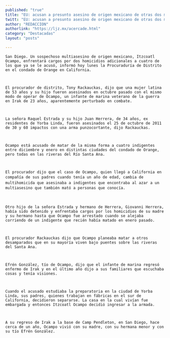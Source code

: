 ```yaml
---
published: "true"
title: "EU: acusan a presunto asesino de origen mexicano de otras dos muertes"
twitt: "EU: acusan a presunto asesino de origen mexicano de otras dos muertes"
author: "REDACCION"
authorlink: "https://ljz.mx/acercade.html"
category: "Destacadas"
layout: "posts"

---
```



  
    San Diego. Un sospechoso multiasesino de origen mexicano, Itzcoatl Ocampo, enfrentará cargos por dos homicidios adicionales a cuatro de los que ya se le acusó, informó hoy lunes la Procuraduría de Distrito en el condado de Orange en California.
  
  
  
    El procurador de distrito, Tony Rackauckas, dijo que una mujer latina de 53 años y su hijo fueron asesinados en octubre pasado con el mismo modo de operar de Ocampo, un infante de marina veterano de la guerra en Irak de 23 años, aparentemente perturbado en combate.
  
  
  
    La señora Raquel Estrada y su hijo Juan Herrera, de 34 años, ex residentes de Yorba Linda, fueron asesinados el 25 de octubre de 2011 de 30 y 60 impactos con una arma punzocortante, dijo Rackauckas.
  
  
  
    Ocampo está acusado de matar de la misma forma a cuatro indigentes entre diciembre y enero en distintas ciudades del condado de Orange, pero todas en las riveras del Río Santa Ana.
  
  
  
    El procurador dijo que el caso de Ocampo, quien llegó a California en compañía de sus padres cuando tenía un año de edad, cambia de multihomicida que asesinaba a indigentes que encontraba al azar a un multiasesino que también mató a personas que conocía.
  
  
  
    Otro hijo de la señora Estrada y hermano de Herrera, Giovanni Herrera, había sido detenido y enfrentaba cargos por los homicidios de su madre y su hermano hasta que Ocampo fue arrestado cuando se alejaba corriendo de un indigente que recién había matado en enero pasado.
  
  
  
    El procurador Rackauckas dijo que Ocampo planeaba matar a otros desamparados que en su mayoría viven bajo puentes sobre las riveras del Santa Ana.
  
  
  
    Efrén González, tío de Ocampo, dijo que el infante de marina regresó enfermo de Irak y en el último año dijo a sus familiares que escuchaba cosas y tenía visiones.
  
  
  
    Cuando el acusado estudiaba la preparatoria en la ciudad de Yorba Linda, sus padres, quienes trabajan en fábricas en el sur de California, decidieron separarse. La casa en la cual vivían fue embargada y entonces Itzcoatl Ocampo decidió ingresar a la armada.
  
  
  
    A su regreso de Irak a la base de Camp Pendleton, en San Diego, hace cerca de un año, Ocampo vivió con su madre, con su hermana menor y con su tío Efrén González.
  

